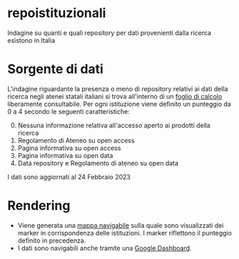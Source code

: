 # repoistituzionali
Indagine su quanti e quali repository per dati provenienti dalla ricerca esistono in Italia

# Sorgente di dati
L'indagine riguardante la presenza o meno di repository relativi ai dati della ricerca negli atenei statali italiani si trova all'interno di un [foglio di calcolo](https://docs.google.com/spreadsheets/d/1zXCtxu0d0vwH6VSpn-wotc_zSF6c42LoOWJhC3pXewg/edit?pli=1#gid=0) liberamente consultabile.
Per ogni istituzione viene definito un punteggio da 0 a 4 secondo le seguenti caratteristiche:

0. Nessuna informazione relativa all'accesso aperto ai prodotti della ricerca
1. Regolamento di Ateneo su open access
2. Pagina informativa su open access
3. Pagina informativa su open data
4. Data repository e Regolamento di ateneo su open data

I dati sono aggiornati al 24 Febbraio 2023

# Rendering
* Viene generata una [mappa navigabile](https://rawcdn.githack.com/viacovella/repoistituzionali/5fc54020b26b544343a5d82e7b502a52f4cefbf7/prova.html) sulla quale sono visualizzati dei marker in corrispondenza delle istituzioni. I marker riflettono il punteggio definito in precedenza.
* I dati sono navigabili anche tramite una [Google Dashboard](https://lookerstudio.google.com/s/uEFaf-bNhjw).
